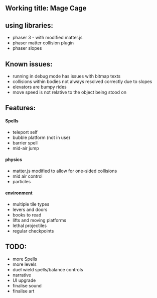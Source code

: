 ## Working title: Mage Cage

## using libraries:

* phaser 3 - with modified matter.js
* phaser matter collision plugin
* phaser slopes

## Known issues:

* running in debug mode has issues with bitmap texts
* collisions within bodies not always resolved correctly due to slopes
* elevators are bumpy rides
* move speed is not relative to the object being stood on

## Features:

#### Spells

* teleport self
* bubble platform (not in use)
* barrier spell
* mid-air jump

#### physics

* matter.js modified to allow for one-sided collisions
* mid air control
* particles

#### environment

* multiple tile types
* levers and doors
* books to read
* lifts and moving platforms
* lethal projectiles
* regular checkpoints

## TODO:

* more Spells
* more levels
* duel wield spells/balance controls
* narrative
* UI upgrade
* finalise sound
* finalise art
